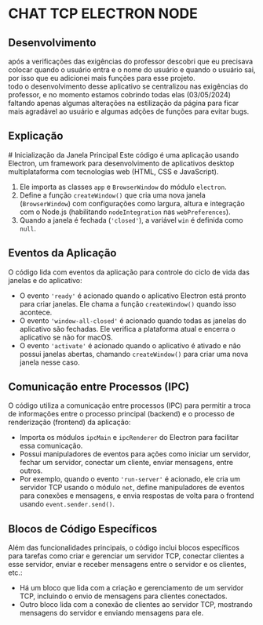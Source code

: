 <h1>CHAT TCP ELECTRON NODE</h1>

<h2>Desenvolvimento</h2>
<p>após a verificações das exigências do professor descobri que eu precisava colocar quando o usuário entra e o nome do usuário e quando o usuário sai, 
por isso que eu adicionei mais funções para esse projeto. <br>
todo o desenvolvimento desse aplicativo se centralizou nas exigências do professor, e no momento estamos cobrindo todas elas (03/05/2024) faltando apenas algumas alterações na estilização da página para ficar mais agradável ao usuário e algumas adções de funções para evitar bugs. 
</p>





<h2>Explicação</h2>
# Inicialização da Janela Principal
Este código é uma aplicação usando Electron, um framework para desenvolvimento de aplicativos desktop multiplataforma com tecnologias web (HTML, CSS e JavaScript).

1. Ele importa as classes `app` e `BrowserWindow` do módulo `electron`.
2. Define a função `createWindow()` que cria uma nova janela (`BrowserWindow`) com configurações como largura, altura e integração com o Node.js (habilitando `nodeIntegration` nas `webPreferences`).
3. Quando a janela é fechada (`'closed'`), a variável `win` é definida como `null`.

## Eventos da Aplicação
O código lida com eventos da aplicação para controle do ciclo de vida das janelas e do aplicativo:
- O evento `'ready'` é acionado quando o aplicativo Electron está pronto para criar janelas. Ele chama a função `createWindow()` quando isso acontece.
- O evento `'window-all-closed'` é acionado quando todas as janelas do aplicativo são fechadas. Ele verifica a plataforma atual e encerra o aplicativo se não for macOS.
- O evento `'activate'` é acionado quando o aplicativo é ativado e não possui janelas abertas, chamando `createWindow()` para criar uma nova janela nesse caso.

## Comunicação entre Processos (IPC)
O código utiliza a comunicação entre processos (IPC) para permitir a troca de informações entre o processo principal (backend) e o processo de renderização (frontend) da aplicação:
- Importa os módulos `ipcMain` e `ipcRenderer` do Electron para facilitar essa comunicação.
- Possui manipuladores de eventos para ações como iniciar um servidor, fechar um servidor, conectar um cliente, enviar mensagens, entre outros.
- Por exemplo, quando o evento `'run-server'` é acionado, ele cria um servidor TCP usando o módulo `net`, define manipuladores de eventos para conexões e mensagens, e envia respostas de volta para o frontend usando `event.sender.send()`.

## Blocos de Código Específicos
Além das funcionalidades principais, o código inclui blocos específicos para tarefas como criar e gerenciar um servidor TCP, conectar clientes a esse servidor, enviar e receber mensagens entre o servidor e os clientes, etc.:
- Há um bloco que lida com a criação e gerenciamento de um servidor TCP, incluindo o envio de mensagens para clientes conectados.
- Outro bloco lida com a conexão de clientes ao servidor TCP, mostrando mensagens do servidor e enviando mensagens para ele.
